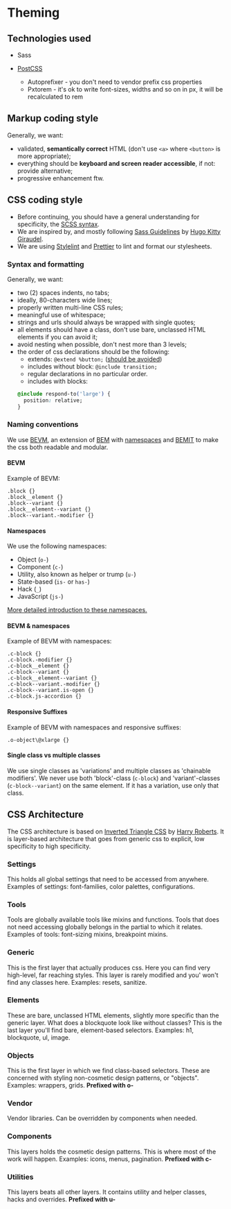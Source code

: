 # Theming

## Technologies used

- Sass
- [PostCSS](http://postcss.org/)

  - Autoprefixer - you don't need to vendor prefix css properties
  - Pxtorem - it's ok to write font-sizes, widths and so on in px, it will be recalculated to rem

## Markup coding style

Generally, we want:

- validated, **semantically correct** HTML (don't use `<a>` where `<button>` is more appropriate);
- everything should be **keyboard and screen reader accessible**, if not: provide alternative;
- progressive enhancement ftw.

## CSS coding style

- Before continuing, you should have a general understanding for specificity, the [SCSS syntax](http://sass-lang.com/).
- We are inspired by, and mostly following [Sass Guidelines](http://sass-guidelin.es/) by [Hugo Kitty Giraudel](http://hugogiraudel.com/).
- We are using [Stylelint](https://stylelint.io/) and [Prettier](https://prettier.io/) to lint and format our stylesheets.

### Syntax and formatting

Generally, we want:

- two (2) spaces indents, no tabs;
- ideally, 80-characters wide lines;
- properly written multi-line CSS rules;
- meaningful use of whitespace;
- strings and urls should always be wrapped with single quotes;
- all elements should have a class, don't use bare, unclassed HTML elements if you can avoid it;
- avoid nesting when possible, don't nest more than 3 levels;
- the order of css declarations should be the following:
  - extends: `@extend %button;` ([should be avoided](https://csswizardry.com/2016/02/mixins-better-for-performance/))
  - includes without block: `@include transition;`
  - regular declarations in no particular order.
  - includes with blocks:
  ```css
  @include respond-to('large') {
    position: relative;
  }
  ```

### Naming conventions

We use [BEVM](http://webuild.envato.com/blog/chainable-bem-modifiers/), an extension of [BEM](http://csswizardry.com/2013/01/mindbemding-getting-your-head-round-bem-syntax/) with [namespaces](http://csswizardry.com/2015/03/more-transparent-ui-code-with-namespaces/) and [BEMIT](http://csswizardry.com/2015/08/bemit-taking-the-bem-naming-convention-a-step-further/) to make the css both readable and modular.

#### BEVM

Example of BEVM:

    .block {}
    .block__element {}
    .block--variant {}
    .block__element--variant {}
    .block--variant.-modifier {}

#### Namespaces

We use the following namespaces:

- Object (`o-`)
- Component (`c-`)
- Utility, also known as helper or trump (`u-`)
- State-based (`is-` or `has-`)
- Hack (`_`)
- JavaScript (`js-`)

[More detailed introduction to these namespaces.](http://csswizardry.com/2015/03/more-transparent-ui-code-with-namespaces/#the-namespaces)

#### BEVM & namespaces

Example of BEVM with namespaces:

    .c-block {}
    .c-block.-modifier {}
    .c-block__element {}
    .c-block--variant {}
    .c-block__element--variant {}
    .c-block--variant.-modifier {}
    .c-block--variant.is-open {}
    .c-block.js-accordion {}

#### Responsive Suffixes

Example of BEVM with namespaces and responsive suffixes:

    .o-object\@xlarge {}

#### Single class vs multiple classes

We use single classes as 'variations' and multiple classes as 'chainable modifiers'. We never use both 'block'-class (`c-block`) and 'variant'-classes (`c-block--variant`) on the same element. If it has a variation, use only that class.

## CSS Architecture

The CSS architecture is based on [Inverted Triangle CSS](http://www.creativebloq.com/web-design/manage-large-scale-web-projects-new-css-architecture-itcss-41514731)
by [Harry Roberts](https://twitter.com/csswizardry/).
It is layer-based architecture that goes from generic css to explicit,
low specificity to high specificity.

### Settings

This holds all global settings that need to be accessed from anywhere.
Examples of settings: font-families, color palettes, configurations.

### Tools

Tools are globally available tools like mixins and functions.
Tools that does not need accessing globally belongs in
the partial to which it relates.
Examples of tools: font-sizing mixins, breakpoint mixins.

### Generic

This is the first layer that actually produces css.
Here you can find very high-level, far reaching styles.
This layer is rarely modified and you' won't find any classes here.
Examples: resets, sanitize.

### Elements

These are bare, unclassed HTML elements,
slightly more specific than the generic layer.
What does a blockquote look like without classes?
This is the last layer you'll find bare, element-based selectors.
Examples: h1, blockquote, ul, image.

### Objects

This is the first layer in which we find class-based selectors.
These are concerned with styling non-cosmetic design patterns, or "objects".
Examples: wrappers, grids.
**Prefixed with o-**

### Vendor

Vendor libraries.
Can be overridden by components when needed.

### Components

This layers holds the cosmetic design patterns. This is where most of the
work will happen.
Examples: icons, menus, pagination.
**Prefixed with c-**

### Utilities

This layers beats all other layers.
It contains utility and helper classes, hacks and overrides.
**Prefixed with u-**
